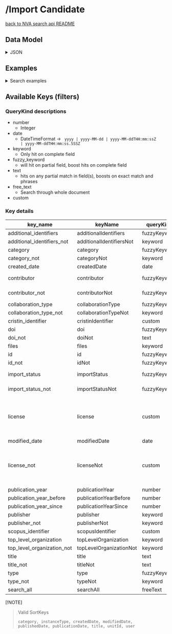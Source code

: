 # /Import Candidate

[back to NVA search api README](/README.md#nva-search-api)

## Data Model

<details>
<summary>JSON</summary>

```json
{
  "importStatus": {
    "candidateStatus": "NOT_IMPORTED",
    "modifiedDate": "2023-11-20T19:38:32.362135196Z"
  },
  "collaborationType": "NonCollaborative",
  "type": "ImportCandidateSummary",
  "publicationInstance": {
    "volume": "60",
    "issue": "3",
    "articleNumber": "036102",
    "type": "AcademicArticle"
  },
  "associatedArtifacts": [],
  "journal": {
    "id": "https://api.dev.nva.aws.unit.no/publication-channels-v2/journal/899497CD-FC96-431D-BE38-5B10F1428969/2021",
    "type": "Journal"
  },
  "createdDate": "2023-11-20T19:38:32.361612653Z",
  "totalVerifiedContributors": 0,
  "mainTitle": "All-optical multi-wavelength regenerator based on four-wave mixing",
  "organizations": [],
  "additionalIdentifiers": [
    {
      "sourceName": "Scopus",
      "type": "AdditionalIdentifier",
      "value": "2-s2.0-85104787031"
    },
    {
      "sourceName": "Cristin",
      "type": "AdditionalIdentifier",
      "value": "3212342"
    }
  ],
  "publicationYear": "2021",
  "id": "https://api.dev.nva.aws.unit.no/publication/import-candidate/018bee3ddae4-653812a8-ed19-469b-8078-c3b488f71f74",
  "contributors": [
    {
      "sequence": 1,
      "role": {
        "type": "Creator"
      },
      "identity": {
        "name": "Muhammad Usama Khan",
        "type": "Identity"
      },
      "correspondingAuthor": false,
      "affiliations": [
        {
          "type": "Organization",
          "labels": {
            "en": "National University of Sciences and Technology, School of Electrical Engineering and Computer Science"
          }
        }
      ],
      "type": "Contributor"
    },
    {
      "sequence": 2,
      "role": {
        "type": "Creator"
      },
      "identity": {
        "name": "Abdulah Jeza Aljohani",
        "type": "Identity"
      },
      "correspondingAuthor": false,
      "affiliations": [
        {
          "id": "https://api.dev.nva.aws.unit.no/cristin/organization/54400004.0.0.0",
          "type": "Organization",
          "labels": {
            "nb": "King Abdul Aziz University",
            "en": "King Abdul Aziz University"
          }
        }
      ],
      "type": "Contributor"
    },
    {
      "sequence": 3,
      "role": {
        "type": "Creator"
      },
      "identity": {
        "name": "Aamir Gulistan",
        "orcId": "https://orcid.org/0000-0002-9520-4211",
        "type": "Identity"
      },
      "correspondingAuthor": false,
      "affiliations": [
        {
          "id": "https://api.dev.nva.aws.unit.no/cristin/organization/20277.0.0.0",
          "type": "Organization",
          "labels": {
            "nb": "Simula Metropolitan Center for Digital Engineering"
          }
        },
        {
          "id": "https://api.dev.nva.aws.unit.no/cristin/organization/7498.0.0.0",
          "type": "Organization",
          "labels": {
            "nb": "Simula Research Laboratory"
          }
        }
      ],
      "type": "Contributor"
    },
    {
      "sequence": 4,
      "role": {
        "type": "Creator"
      },
      "identity": {
        "name": "Salman Ghafoor",
        "orcId": "https://orcid.org/0000-0002-1031-4471",
        "type": "Identity"
      },
      "correspondingAuthor": true,
      "affiliations": [
        {
          "type": "Organization",
          "labels": {
            "en": "National University of Sciences and Technology, School of Electrical Engineering and Computer Science"
          }
        }
      ],
      "type": "Contributor"
    }
  ],
  "doi": "https://doi.org/10.1117/1.OE.60.3.036102",
  "totalContributors": 4
}

```

</details>

## Examples

<details>
<summary>Search examples</summary>

### By a specific contributor

```http request
GET /search/resources?contributor=https%3A%2F%2Fapi.test.nva.aws.unit.no%2Fcristin%2Fperson%2F538786 HTTP/1.1
Host: api.test.nva.aws.unit.no
Accept: application/json

```

### By title

```http request
GET /search/resources?title=My+very+specific+title HTTP/1.1
Host: api.test.nva.aws.unit.no
Accept: application/json

```

### By category

```http request
GET /search/resources?category=AcademicArticle&category=AcademicMonograph HTTP/1.1
Host: api.test.nva.aws.unit.no
Accept: application/json

```

### Free text

```http request
GET /search/resources?query=Some+specific+phrase HTTP/1.1
Host: api.test.nva.aws.unit.no
Accept: application/json

```

</details>

## Available Keys (filters)

### QueryKind descriptions

* number
  * Integer
* date
  * DateTimeFormat -> <code> yyyy | yyyy-MM-dd | yyyy-MM-ddTHH:mm:ssZ | yyyy-MM-ddTHH:mm:ss.SSSZ</code>
* keyword
  * Only hit on complete field
* fuzzy_keyword
  * will hit on partial field, boost hits on complete field
* text
  * hits on any partial match in field(s), boosts on exact match and phrases
* free_text
  * Search through whole document
* custom

### Key details

| key_name                   | keyName                  | queryKind    | scope                    | paths                                                                                                                                                                                                                                                                            |
|----------------------------|--------------------------|--------------|--------------------------|----------------------------------------------------------------------------------------------------------------------------------------------------------------------------------------------------------------------------------------------------------------------------------|
| additional_identifiers     | additionalIdentifiers    | fuzzyKeyword | any_of                   | additionalIdentifiers.value                                                                                                                                                                                                                                                      |
| additional_identifiers_not | additionalIdentifiersNot | keyword      | not_all_of               | additionalIdentifiers.value.keyword                                                                                                                                                                                                                                              |
| category                   | category                 | fuzzyKeyword | any_of                   | publicationInstance.type                                                                                                                                                                                                                                                         |
| category_not               | categoryNot              | keyword      | not_all_of               | publicationInstance.type.keyword                                                                                                                                                                                                                                                 |
| created_date               | createdDate              | date         | between                  | createdDate                                                                                                                                                                                                                                                                      |
| contributor                | contributor              | fuzzyKeyword | all_of                   | contributors.identity.id, contributors.identity.name                                                                                                                                                                                                                             |
| contributor_not            | contributorNot           | fuzzyKeyword | not_all_of               | contributors.identity.id, contributors.identity.name                                                                                                                                                                                                                             |
| collaboration_type         | collaborationType        | fuzzyKeyword | any_of                   | collaborationType                                                                                                                                                                                                                                                                |
| collaboration_type_not     | collaborationTypeNot     | keyword      | not_all_of               | collaborationType.keyword                                                                                                                                                                                                                                                        |
| cristin_identifier         | cristinIdentifier        | custom       | all_of                   | CRISTIN_IDENTIFIER                                                                                                                                                                                                                                                               |
| doi                        | doi                      | fuzzyKeyword | any_of                   | doi                                                                                                                                                                                                                                                                              |
| doi_not                    | doiNot                   | text         | not_all_of               | doi                                                                                                                                                                                                                                                                              |
| files                      | files                    | keyword      | all_of                   | filesStatus.keyword                                                                                                                                                                                                                                                              |
| id                         | id                       | fuzzyKeyword | any_of                   | id                                                                                                                                                                                                                                                                               |
| id_not                     | idNot                    | fuzzyKeyword | not_all_of               | id                                                                                                                                                                                                                                                                               |
| import_status              | importStatus             | fuzzyKeyword | any_of                   | importStatus.candidateStatus, importStatus.setBy                                                                                                                                                                                                                                 |
| import_status_not          | importStatusNot          | fuzzyKeyword | not_all_of               | importStatus.candidateStatus, importStatus.setBy                                                                                                                                                                                                                                 |
| license                    | license                  | custom       | all_of                   | associatedArtifacts.license.name.keyword, associatedArtifacts.license.value.keyword, associatedArtifacts.license.labels.en.keyword, associatedArtifacts.license.labels.nn.keyword, associatedArtifacts.license.labels.nb.keyword, associatedArtifacts.license.labels.sme.keyword |
| modified_date              | modifiedDate             | date         | between                  | importStatus.modifiedDate                                                                                                                                                                                                                                                        |
| license_not                | licenseNot               | custom       | not_all_of               | associatedArtifacts.license.name.keyword, associatedArtifacts.license.value.keyword, associatedArtifacts.license.labels.en.keyword, associatedArtifacts.license.labels.nn.keyword, associatedArtifacts.license.labels.nb.keyword, associatedArtifacts.license.labels.sme.keyword |
| publication_year           | publicationYear          | number       | between                  | publicationYear                                                                                                                                                                                                                                                                  |
| publication_year_before    | publicationYearBefore    | number       | less_than                | publicationYear                                                                                                                                                                                                                                                                  |
| publication_year_since     | publicationYearSince     | number       | greater_than_or_equal_to | publicationYear                                                                                                                                                                                                                                                                  |
| publisher                  | publisher                | keyword      | all_of                   | publisher.id.keyword                                                                                                                                                                                                                                                             |
| publisher_not              | publisherNot             | keyword      | not_all_of               | publisher.id.keyword                                                                                                                                                                                                                                                             |
| scopus_identifier          | scopusIdentifier         | custom       | all_of                   | SCOPUS_IDENTIFIER                                                                                                                                                                                                                                                                |
| top_level_organization     | topLevelOrganization     | keyword      | any_of                   | organizations.id.keyword                                                                                                                                                                                                                                                         |
| top_level_organization_not | topLevelOrganizationNot  | keyword      | not_all_of               | organizations.id.keyword                                                                                                                                                                                                                                                         |
| title                      | title                    | text         | any_of                   | mainTitle                                                                                                                                                                                                                                                                        |
| title_not                  | titleNot                 | text         | not_all_of               | mainTitle                                                                                                                                                                                                                                                                        |
| type                       | type                     | fuzzyKeyword | any_of                   | publicationInstance.type                                                                                                                                                                                                                                                         |
| type_not                   | typeNot                  | keyword      | not_all_of               | publicationInstance.type.keyword                                                                                                                                                                                                                                                 |
| search_all                 | searchAll                | freeText     | all_of                   | q                                                                                                                                                                                                                                                                                |

[!NOTE]
> <p>Valid SortKeys </p>
>
> ```
> category, instanceType, createdDate, modifiedDate, publishedDate, publicationDate, title, unitId, user
> ```
